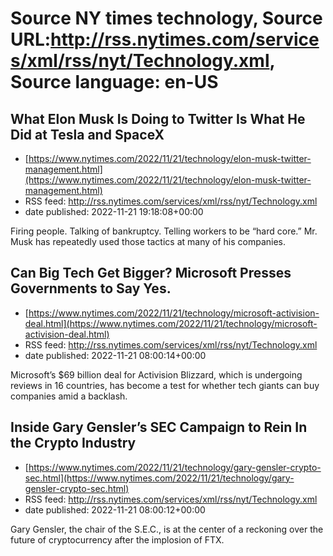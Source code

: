 # Source NY times technology, Source URL:http://rss.nytimes.com/services/xml/rss/nyt/Technology.xml, Source language: en-US

## What Elon Musk Is Doing to Twitter Is What He Did at Tesla and SpaceX
 - [https://www.nytimes.com/2022/11/21/technology/elon-musk-twitter-management.html](https://www.nytimes.com/2022/11/21/technology/elon-musk-twitter-management.html)
 - RSS feed: http://rss.nytimes.com/services/xml/rss/nyt/Technology.xml
 - date published: 2022-11-21 19:18:08+00:00

Firing people. Talking of bankruptcy. Telling workers to be “hard core.” Mr. Musk has repeatedly used those tactics at many of his companies.

## Can Big Tech Get Bigger? Microsoft Presses Governments to Say Yes.
 - [https://www.nytimes.com/2022/11/21/technology/microsoft-activision-deal.html](https://www.nytimes.com/2022/11/21/technology/microsoft-activision-deal.html)
 - RSS feed: http://rss.nytimes.com/services/xml/rss/nyt/Technology.xml
 - date published: 2022-11-21 08:00:14+00:00

Microsoft’s $69 billion deal for Activision Blizzard, which is undergoing reviews in 16 countries, has become a test for whether tech giants can buy companies amid a backlash.

## Inside Gary Gensler’s SEC Campaign to Rein In the Crypto Industry
 - [https://www.nytimes.com/2022/11/21/technology/gary-gensler-crypto-sec.html](https://www.nytimes.com/2022/11/21/technology/gary-gensler-crypto-sec.html)
 - RSS feed: http://rss.nytimes.com/services/xml/rss/nyt/Technology.xml
 - date published: 2022-11-21 08:00:12+00:00

Gary Gensler, the chair of the S.E.C., is at the center of a reckoning over the future of cryptocurrency after the implosion of FTX.
